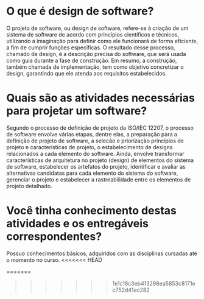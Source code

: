 # O que é design de software?

O projeto de software, ou design de software, refere-se à criação de um sistema de software de acordo com princípios científicos e técnicos, utilizando a imaginação para definir como ele funcionará de forma eficiente, a fim de cumprir funções específicas. O resultado desse processo, chamado de design, é a descrição precisa do software, que será usada como guia durante a fase de construção. Em resumo, a construção, também chamada de implementação, tem como objetivo concretizar o design, garantindo que ele atenda aos requisitos estabelecidos.


# Quais são as atividades necessárias para projetar um software?

Segundo o processo de definição de projeto da ISO/IEC 12207, o processo de software envolve várias etapas, dentre elas, a preparação para a definição de projeto de software, a selecão e priorização princípios de projeto e características de projeto, o estabelecimento de designs relacionados a cada elemento do software. Ainda, envolve transformar características de arquitetura no projeto (design) de elementos do sistema de software, estabelecer os artefatos do projeto, identificar e avaliar as alternativas candidatas para cada elemento do sistema do software, gerenciar o projeto e estabelecer a rastreabilidade entre os elementos de projeto detalhado. 

# Você tinha conhecimento destas atividades e os entregáveis correspondentes?

Possuo conhecimentos básicos, adquiridos com as disciplinas cursadas até o momento no curso.
<<<<<<< HEAD

=======
>>>>>>> 1e1c18c3eb413298ea5853c8171ec752d41ec282
